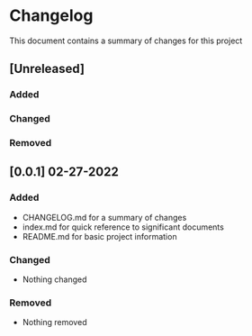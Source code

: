 # Changelog
This document contains a summary of changes for this project

## [Unreleased]
### Added

### Changed

### Removed

## [0.0.1] 02-27-2022
### Added
- CHANGELOG.md for a summary of changes
- index.md for quick reference to significant documents
- README.md for basic project information
### Changed
- Nothing changed
### Removed
- Nothing removed
